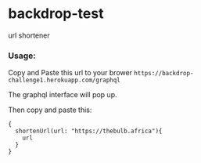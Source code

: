 # backdrop-test
url shortener

### Usage: 
Copy and Paste this url to your brower `https://backdrop-challenge1.herokuapp.com/graphql`

The graphql interface will pop up.

Then copy and paste this: 
```
{
  shortenUrl(url: "https://thebulb.africa"){
    url
  }
}


```
